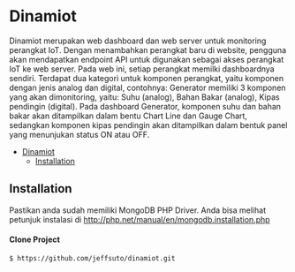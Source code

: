 # Dinamiot
Dinamiot merupakan web dashboard dan web server untuk monitoring perangkat IoT. Dengan menambahkan perangkat baru di website, pengguna akan mendapatkan endpoint API untuk digunakan sebagai akses perangkat IoT ke web server. Pada web ini, setiap perangkat memilki dashboardnya sendiri. Terdapat dua kategori untuk komponen perangkat, yaitu komponen dengan jenis analog dan digital, contohnya: Generator memiliki 3 komponen yang akan dimonitoring, yaitu: Suhu (analog), Bahan Bakar (analog), Kipas pendingin (digital). Pada dashboard Generator, komponen suhu dan bahan bakar akan ditampilkan dalam bentu Chart Line dan Gauge Chart, sedangkan komponen kipas pendingin akan ditampilkan dalam bentuk panel yang menunjukan status ON atau OFF.

- [Dinamiot](#dinamiot)
    - [Installation](#installation)
        
## Installation
Pastikan anda sudah memiliki MongoDB PHP Driver. Anda bisa melihat petunjuk instalasi di http://php.net/manual/en/mongodb.installation.php

#### Clone Project
```$ https://github.com/jeffsuto/dinamiot.git```
